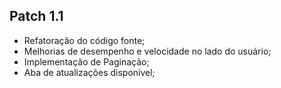 ## Patch 1.1

- Refatoração do código fonte;
- Melhorias de desempenho e velocidade no lado do usuário;
- Implementação de Paginação;
- Aba de atualizações disponível;

